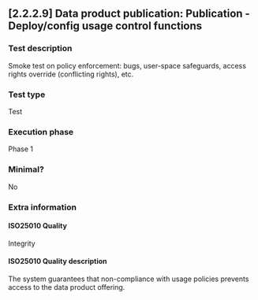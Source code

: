 
## [2.2.2.9] Data product publication: Publication - Deploy/config usage control functions
 
### Test description
Smoke test on policy enforcement: bugs, user-space safeguards, access rights override (conflicting rights), etc.
 
### Test type
Test
 
### Execution phase
Phase 1
 
### Minimal?
No
 
### Extra information
#### ISO25010 Quality
Integrity
#### ISO25010 Quality description
The system guarantees that non-compliance with usage policies prevents access to the data product offering.
    